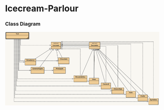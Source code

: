 # Icecream-Parlour

### Class Diagram
![cd](https://github.com/ananta15/Icecream-Parlour/blob/main/classDiagram.png)
